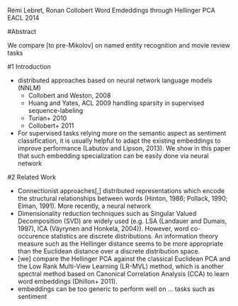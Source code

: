 Rémi Lebret, Ronan Collobert 
Word Emdeddings through Hellinger PCA
EACL 2014

#Abstract

We compare [to pre-Mikolov] on named entity recognition and movie review tasks

#1 Introduction

* distributed approaches based on neural network language models (NNLM)
  * Collobert and Weston, 2008
  * Huang and Yates, ACL 2009 handling sparsity in supervised sequence-labeling
  * Turian+ 2010
  * Collobert+ 2011
* For supervised tasks relying more on the semantic aspect as sentiment
  classification, it is usually helpful to adapt the existing embeddings to
  improve performance (Labutov and Lipson, 2013). We show in this paper that
  such embedding specialization can be easily done via neural network

#2 Related Work

* Connectionist approaches[,] distributed representations which 
  encode the structural relationships between words
  (Hinton, 1986; Pollack, 1990; Elman, 1991). More recently, a neural network
* Dimensionality reduction techniques such as Singular Valued Decomposition
  (SVD) are widely used (e.g. LSA (Landauer and Dumais, 1997), ICA (Väyrynen
  and Honkela, 2004)). However, word co-occurence statistics are discrete
  distributions. An information theory measure such as the Hellinger distance
  seems to be more appropriate than the Euclidean distance over a discrete
  distribution space. 
* [we] compare the Hellinger PCA against the classical Euclidean PCA and the
  Low Rank Multi-View Learning (LR-MVL) method, which is 
  another spectral method based on Canonical Correlation Analysis (CCA) to
  learn word embeddings (Dhillon+ 2011).  
* embeddings can be too generic to perform well on ... tasks such as sentiment

